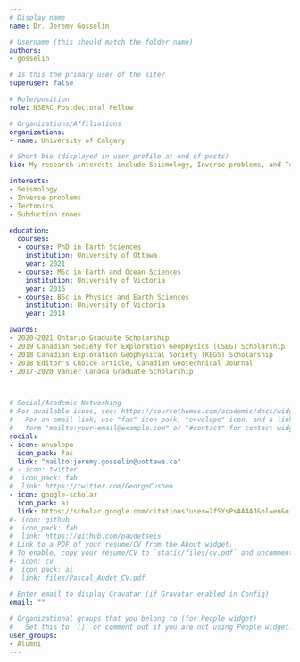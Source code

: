 ```yaml
---
# Display name
name: Dr. Jeremy Gosselin

# Username (this should match the folder name)
authors:
- gosselin

# Is this the primary user of the site?
superuser: false

# Role/position
role: NSERC Postdoctoral Fellow

# Organizations/Affiliations
organizations:
- name: University of Calgary

# Short bio (displayed in user profile at end of posts)
bio: My research interests include Seismology, Inverse problems, and Tectonics.

interests:
- Seismology
- Inverse problems
- Tectonics
- Subduction zones

education:
  courses:
  - course: PhD in Earth Sciences
    institution: University of Ottawa
    year: 2021
  - course: MSc in Earth and Ocean Sciences
    institution: University of Victoria
    year: 2016
  - course: BSc in Physics and Earth Sciences
    institution: University of Victoria
    year: 2014

awards:
- 2020-2021 Ontario Graduate Scholarship
- 2019 Canadian Society for Exploration Geophysics (CSEG) Scholarship
- 2018 Canadian Exploration Geophysical Society (KEGS) Scholarship
- 2018 Editor's Choice article, Canadian Geotechnical Journal
- 2017-2020 Vanier Canada Graduate Scholarship



# Social/Academic Networking
# For available icons, see: https://sourcethemes.com/academic/docs/widgets/#icons
#   For an email link, use "fas" icon pack, "envelope" icon, and a link in the
#   form "mailto:your-email@example.com" or "#contact" for contact widget.
social:
- icon: envelope
  icon_pack: fas
  link: "mailto:jeremy.gosselin@uottawa.ca"
# - icon: twitter
#  icon_pack: fab
#  link: https://twitter.com/GeorgeCushen
- icon: google-scholar
  icon_pack: ai
  link: https://scholar.google.com/citations?user=7fSYsPsAAAAJ&hl=en&oi=sra
#- icon: github
#  icon_pack: fab
#  link: https://github.com/paudetseis
# Link to a PDF of your resume/CV from the About widget.
# To enable, copy your resume/CV to `static/files/cv.pdf` and uncomment the lines below.  
#- icon: cv
#  icon_pack: ai
#  link: files/Pascal_Audet_CV.pdf

# Enter email to display Gravatar (if Gravatar enabled in Config)
email: ""
  
# Organizational groups that you belong to (for People widget)
#   Set this to `[]` or comment out if you are not using People widget.  
user_groups:
- Alumni
---
```




